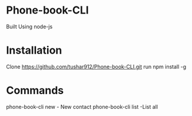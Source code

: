 # Phone-book-CLI

Built Using node-js

# Installation
Clone https://github.com/tushar912/Phone-book-CLI.git
run npm install -g

# Commands
phone-book-cli new - New contact
phone-book-cli list -List all
 
